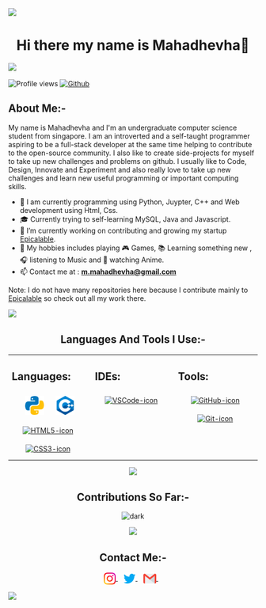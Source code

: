 <img src="https://user-images.githubusercontent.com/73097560/115834477-dbab4500-a447-11eb-908a-139a6edaec5c.gif"> 
<div align="center">
  
# Hi there my name is Mahadhevha👋

</div>
<img src="https://user-images.githubusercontent.com/73097560/115834477-dbab4500-a447-11eb-908a-139a6edaec5c.gif"> 

![Profile views](https://visitor-badge.glitch.me/badge?page_id=MahaMohan.MahaMohan)
[![Github](https://img.shields.io/github/followers/MahaMohan?label=Follow&style=social)](https://github.com/MahaMohan)

## About Me:-
My name is Mahadhevha and I'm an undergraduate computer science student from singapore. I am an introverted and a self-taught programmer aspiring to be a full-stack developer at the same time helping to contribute to the open-source community. I also like to create side-projects for myself to take up new challenges and problems on github. I usually like to Code, Design, Innovate and Experiment and also really love to take up new challenges and learn new useful programming or important computing skills.
- 🔭 I am currently programming using Python, Juypter, C++ and Web development using Html, Css.
- 🎓 Currently trying to self-learning MySQL, Java and Javascript.
- 🌱 I’m currently working on contributing and growing my startup [Epicalable](https://github.com/Epicalable).
- 🔬  My hobbies includes playing 🎮 Games, 📚 Learning something new ,🎧 listening to Music and 🍜 watching Anime.
- 📫 Contact me at :  **m.mahadhevha@gmail.com**

Note: I do not have many repositories here because I contribute mainly to [Epicalable](https://github.com/Epicalable) so check out all my work there.

<img src="https://user-images.githubusercontent.com/73097560/115834477-dbab4500-a447-11eb-908a-139a6edaec5c.gif"> 
<div align="center">

## Languages And Tools I Use:-
<table><tr><td valign="top" width="33%">

## Languages:
<div align="center">  
<img style="margin: 10px" src="https://raw.githubusercontent.com/MahaMohan/MahaMohan/1c3e789c38b62487a7a9d5b1e4b89cb4c70442e4/icons/python.svg" alt="Python" height="38"/>  
<img style="margin: 10px" src="https://raw.githubusercontent.com/MahaMohan/MahaMohan/1c3e789c38b62487a7a9d5b1e4b89cb4c70442e4/icons/cpp.svg" alt="C++" height="38"/>
<a href="https://www.w3schools.com/html/" target="_blank"><img style="margin: 10px" src="https://cdn.jsdelivr.net/gh/devicons/devicon/icons/html5/html5-original.svg" alt="HTML5-icon" height="38" /></a>&nbsp;&nbsp;
<a href="https://www.w3schools.com/css/" target="_blank"><img style="margin: 10px" src="https://cdn.jsdelivr.net/gh/devicons/devicon/icons/css3/css3-original.svg" alt="CSS3-icon" height="38" /></a>&nbsp;&nbsp;
</div>

</td><td valign="top" width="33%">

## IDEs:  
<div align="center">
<a href="https://code.visualstudio.com/" target="_blank"><img style="margin: 10px" src="https://cdn.jsdelivr.net/gh/devicons/devicon/icons/vscode/vscode-original.svg" alt="VSCode-icon" height="38" /></a>&nbsp;&nbsp;
</div>

</td><td valign="top" width="33%">

## Tools:
<div align="center">
<a href="https://en.wikipedia.org/wiki/GitHub" target="_blank"><img style="margin: 10px" src="https://img.icons8.com/fluency/48/000000/github.png" alt="GitHub-icon" height="45" /></a>&nbsp;
<a href="https://en.wikipedia.org/wiki/Git" target="_blank"><img style="margin: 10px" src="https://cdn.jsdelivr.net/gh/devicons/devicon/icons/git/git-original.svg" alt="Git-icon" height="38" /></a>&nbsp;

</td></tr></table>  

  
<img src="https://user-images.githubusercontent.com/73097560/115834477-dbab4500-a447-11eb-908a-139a6edaec5c.gif"> 
  
## Contributions So Far:-
![dark](https://awesome-github-stats.azurewebsites.net/user-stats/MahaMohan?theme=dark&cardType=octocat)  

<img src="https://user-images.githubusercontent.com/73097560/115834477-dbab4500-a447-11eb-908a-139a6edaec5c.gif"> 

## Contact Me:-
<p align="center">
<a href="https://www.instagram.com/Mahadhevha/" target="_blank">
  <img align="center" alt="Mahadhevha | Instagram" width="24px" src="https://raw.githubusercontent.com/MahaMohan/MahaMohan/1e006cdd82bd86b13693fb860dbba99b344d793c/icons/instagram.svg"/>
</a> &nbsp;&nbsp;
<a href="https://twitter.com/Epicalable_Maha" target="_blank">
  <img align="center" alt="Mahadhevha | Instagram" width="24px" src="https://raw.githubusercontent.com/MahaMohan/MahaMohan/12ee805794a25a29fa6c6299cdfdd343f245b795/icons/Twitter.svg"/>
</a> &nbsp;&nbsp;
<a href="mailto:m.mahadhevha@gmail.com" >
  <img align="center" alt="Mahadhevha | Gmail" width="26px" src="https://raw.githubusercontent.com/MahaMohan/MahaMohan/12ee805794a25a29fa6c6299cdfdd343f245b795/icons/Gmail.svg"/>
</a> &nbsp;&nbsp;
</p>
</div>

<img src="https://user-images.githubusercontent.com/73097560/115834477-dbab4500-a447-11eb-908a-139a6edaec5c.gif"> 
